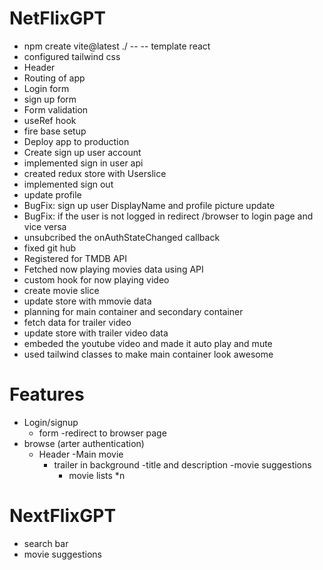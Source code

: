# NetFlixGPT

- npm create vite@latest ./ -- -- template react
- configured tailwind css
- Header
- Routing of app
- Login form
- sign up form
- Form validation 
- useRef hook
- fire base setup 
- Deploy app to production 
- Create sign up user account 
- implemented sign in user api 
- created redux store  with Userslice
- implemented sign out 
- update profile 
- BugFix: sign up user DisplayName and profile picture update
- BugFix: if the user is not logged in redirect /browser to login page and vice versa 
- unsubcribed the onAuthStateChanged callback 
- fixed git hub
- Registered for TMDB API 
- Fetched  now playing movies data using API
- custom hook for now playing video
- create movie slice
- update store with mmovie data
- planning for main container and secondary container
- fetch data for trailer video
- update store with trailer video data 
- embeded the youtube video and made  it auto play and mute 
- used tailwind classes to make main container look awesome 

# Features

- Login/signup
   - form
   -redirect to browser page
- browse (arter authentication)  
    - Header
    -Main movie
      - trailer in background 
      -title and description 
      -movie suggestions
         - movie lists *n

# NextFlixGPT
  - search bar 
  - movie suggestions         